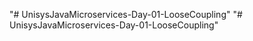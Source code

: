 "# UnisysJavaMicroservices-Day-01-LooseCoupling" 
"# UnisysJavaMicroservices-Day-01-LooseCoupling" 
